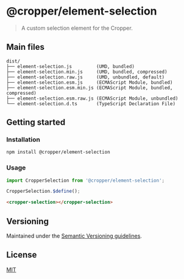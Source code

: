 # @cropper/element-selection

> A custom selection element for the Cropper.

## Main files

```text
dist/
├── element-selection.js         (UMD, bundled)
├── element-selection.min.js     (UMD, bundled, compressed)
├── element-selection.raw.js     (UMD, unbundled, default)
├── element-selection.esm.js     (ECMAScript Module, bundled)
├── element-selection.esm.min.js (ECMAScript Module, bundled, compressed)
├── element-selection.esm.raw.js (ECMAScript Module, unbundled)
└── element-selection.d.ts       (TypeScript Declaration File)
```

## Getting started

### Installation

```sh
npm install @cropper/element-selection
```

### Usage

```js
import CropperSelection from '@cropper/element-selection';

CropperSelection.$define();
```

```html
<cropper-selection></cropper-selection>
```

## Versioning

Maintained under the [Semantic Versioning guidelines](https://semver.org).

## License

[MIT](https://opensource.org/licenses/MIT)
